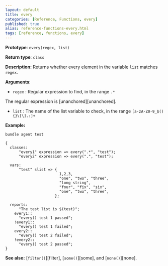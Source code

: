 ```yaml
---
layout: default
title: every
categories: [Reference, Functions, every]
published: true
alias: reference-functions-every.html
tags: [reference, functions, every]
---
```


**Prototype**: `every(regex, list)`

**Return type**: `class`

**Description:** Returns whether every element in the variable `list` matches
`regex`.

**Arguments**:

* `regex` : Regular expression to find, in the range `.*`

The regular expression is [unanchored][unanchored].

* `list` : The name of the list variable to check, in the range
`[a-zA-Z0-9_$(){}\[\].:]+`

**Example:**

```cf3
bundle agent test

{
  classes:
      "every1" expression => every(".*", "test");
      "every2" expression => every(".", "test");

  vars:
      "test" slist => {
                        1,2,3,
                        "one", "two", "three",
                        "long string",
                        "four", "fix", "six",
                        "one", "two", "three",
                      };

  reports:
      "The test list is $(test)";
    every1::
      "every() test 1 passed";
    !every1::
      "every() test 1 failed";
    every2::
      "every() test 2 failed";
    !every2::
      "every() test 2 passed";
}
```

**See also:** [`filter()`][filter], [`some()`][some], and [`none()`][none].
